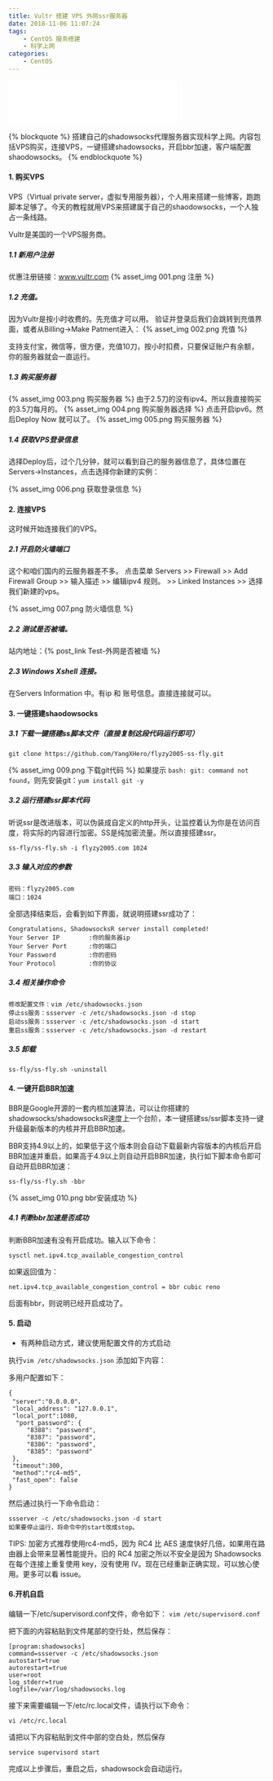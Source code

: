```yaml
---
title: Vultr 搭建 VPS 外网ssr服务器
date: 2018-11-06 11:07:24
tags:
    - CentOS 服务搭建
    - 科学上网
categories:
    - CentOS
---
```

<iframe 
    frameborder="no" border="0" marginwidth="0" marginheight="0" width=330
 height=86 src="//music.163.com/outchain/player?type=2&id=25714146&auto=1&height=66"></iframe>

{% blockquote %}
搭建自己的shadowsocks代理服务器实现科学上网。内容包括VPS购买，连接VPS，一键搭建shadowsocks，开启bbr加速，客户端配置shaodowsocks。
{% endblockquote %}

#### 1. 购买VPS
VPS（Virtual private server，虚拟专用服务器），个人用来搭建一些博客，跑跑脚本足够了。今天的教程就用VPS来搭建属于自己的shaodowsocks，一个人独占一条线路。

Vultr是美国的一个VPS服务商。
##### 1.1 新用户注册
优惠注册链接：www.vultr.com
{% asset_img 001.png 注册 %}

##### 1.2 充值。
因为Vultr是按小时收费的。先充值才可以用。
验证并登录后我们会跳转到充值界面，或者从Billing->Make Patment进入：
{% asset_img 002.png 充值 %}

支持支付宝，微信等，很方便，充值10刀，按小时扣费，只要保证账户有余额，你的服务器就会一直运行。

##### 1.3 购买服务器
{% asset_img 003.png 购买服务器 %}
由于2.5刀的没有ipv4。所以我直接购买的3.5刀每月的。
{% asset_img 004.png 购买服务器选择 %}
点击开启ipv6。然后Deploy Now 就可以了。
{% asset_img 005.png 购买服务器 %}

##### 1.4 获取VPS登录信息
选择Deploy后，过个几分钟，就可以看到自己的服务器信息了，具体位置在Servers->Instances，点击选择你新建的实例：

{% asset_img 006.png 获取登录信息 %}

#### 2. 连接VPS
这时候开始连接我们的VPS。
##### 2.1 开启防火墙端口
这个和咱们国内的云服务器差不多。
点击菜单  Servers >> Firewall >> Add Firewall Group >> 输入描述 >> 编辑ipv4 规则。 >> Linked Instances >> 选择我们新建的vps。

{% asset_img 007.png 防火墙信息 %}

##### 2.2 测试是否被墙。
站内地址：{% post_link Test-外网是否被墙 %}


##### 2.3 Windows Xshell 连接。
在Servers Information 中。有ip 和 账号信息。直接连接就可以。


#### 3. 一键搭建shaodowsocks

##### 3.1 下载一键搭建ss脚本文件（直接复制这段代码运行即可）
    git clone https://github.com/YangXHero/flyzy2005-ss-fly.git
{% asset_img 009.png 下载git代码 %}
如果提示 `bash: git: command not found`，则先安装git：`yum install git -y`
##### 3.2 运行搭建ssr脚本代码
听说ssr是改进版本，可以伪装成自定义的http开头，让监控着认为你是在访问百度，将实际的内容进行加密。SS是纯加密流量。所以直接搭建ssr。

    ss-fly/ss-fly.sh -i flyzy2005.com 1024

##### 3.3 输入对应的参数
    
    密码：flyzy2005.com
    端口：1024

全部选择结束后，会看到如下界面，就说明搭建ssr成功了：

    Congratulations, ShadowsocksR server install completed!
    Your Server IP        :你的服务器ip
    Your Server Port      :你的端口
    Your Password         :你的密码
    Your Protocol         :你的协议
   

##### 3.4 相关操作命令
    修改配置文件：vim /etc/shadowsocks.json
    停止ss服务：ssserver -c /etc/shadowsocks.json -d stop
    启动ss服务：ssserver -c /etc/shadowsocks.json -d start
    重启ss服务：ssserver -c /etc/shadowsocks.json -d restart

##### 3.5 卸载
    ss-fly/ss-fly.sh -uninstall


#### 4. 一键开启BBR加速

BBR是Google开源的一套内核加速算法，可以让你搭建的shadowsocks/shadowsocksR速度上一个台阶，本一键搭建ss/ssr脚本支持一键升级最新版本的内核并开启BBR加速。

BBR支持4.9以上的，如果低于这个版本则会自动下载最新内容版本的内核后开启BBR加速并重启，如果高于4.9以上则自动开启BBR加速，执行如下脚本命令即可自动开启BBR加速：

    ss-fly/ss-fly.sh -bbr
{% asset_img 010.png bbr安装成功 %}
##### 4.1 判断bbr加速是否成功
判断BBR加速有没有开启成功。输入以下命令：
    
    sysctl net.ipv4.tcp_available_congestion_control
如果返回值为：
    
    net.ipv4.tcp_available_congestion_control = bbr cubic reno
后面有bbr，则说明已经开启成功了。

#### 5. 启动

* 有两种启动方式，建议使用配置文件的方式启动

执行`vim /etc/shadowsocks.json` 添加如下内容：

多用户配置如下：
```shell
{  
 "server":"0.0.0.0"，  
 "local_address": "127.0.0.1",  
 "local_port":1080,  
  "port_password": {  
     "8388": "password",  
     "8387": "password",  
     "8386": "password",  
     "8385": "password"  
 },  
 "timeout":300,  
 "method":"rc4-md5",  
 "fast_open": false  
}  
```
然后通过执行一下命令启动：

    ssserver -c /etc/shadowsocks.json -d start
    如果要停止运行，将命令中的start改成stop。

TIPS: 加密方式推荐使用rc4-md5，因为 RC4 比 AES 速度快好几倍，如果用在路由器上会带来显著性能提升。旧的 RC4 加密之所以不安全是因为 Shadowsocks 在每个连接上重复使用 key，没有使用 IV。现在已经重新正确实现，可以放心使用。更多可以看 issue。

#### 6.开机自启
编辑一下/etc/supervisord.conf文件，命令如下：
`vim /etc/supervisord.conf`

把下面的内容粘贴到文件尾部的空行处，然后保存：

    [program:shadowsocks]
    command=ssserver -c /etc/shadowsocks.json
    autostart=true
    autorestart=true
    user=root
    log_stderr=true
    logfile=/var/log/shadowsocks.log

接下来需要编辑一下/etc/rc.local文件，请执行以下命令：

    vi /etc/rc.local

请把以下内容粘贴到文件中部的空白处，然后保存

    service supervisord start

完成以上步骤后，重启之后，shadowsock会自动运行。







